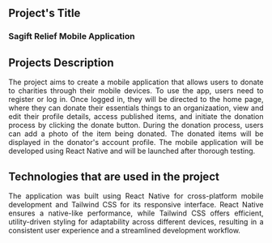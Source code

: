 ## Project's Title
### Sagift Relief Mobile Application

## Projects Description
<div align="justify">
The project aims to create a mobile application that allows users to donate to charities through their mobile devices. To use the app, users need to register or log in. Once logged in, they will be directed to the home page, where they can donate their essentials things to an organizaation, view and edit their profile details, access published items, and initiate the donation process by clicking the donate button. During the donation process, users can add a photo of the item being donated. The donated items will be displayed in the donator's account profile. The mobile application will be developed using React Native and will be launched after thorough testing. 
 <br>
 </div>
<div align="justify">
</div>

## Technologies that are used in the project
<div align="justify">
The application was built using React Native for cross-platform mobile development and Tailwind CSS for its responsive interface. React Native ensures a native-like performance, while Tailwind CSS offers efficient, utility-driven styling for adaptability across different devices, resulting in a consistent user experience and a streamlined development workflow.
<br>
</div>

